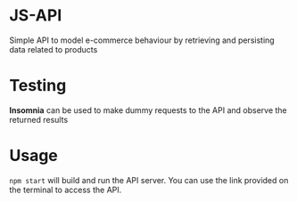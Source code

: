 # JS-API
 Simple API to model e-commerce behaviour by retrieving and persisting data related to products


# Testing

**Insomnia** can be used to make dummy requests to the API and observe the returned results

# Usage
``` npm start ``` will build and run the API server. You can use the link provided on the terminal to access the API.